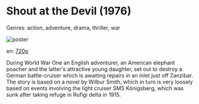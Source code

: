 # Shout at the Devil (1976)

Genres: action, adventure, drama, thriller, war

![poster](http://image.tmdb.org/t/p/w500/8VLhy4yNZ9Na2R5H7eQkPpEzbhq.jpg)

en:
  [720p](magnet:?xt=urn:btih:0bd5c8261b4a864208eeb26af55fc326d71c2fd1&dn=Shout+at+the+Devil+(1976)&tr=udp%3A%2F%2Ftracker.yify-torrents.com%2Fannounce&tr=udp%3A%2F%2Fopen.demonii.com%3A1337%2Fannounce&tr=udp%3A%2F%2Fexodus.desync.com%3A6969&tr=udp%3A%2F%2Ftracker.istole.it%3A80&tr=udp%3A%2F%2Ftracker.publicbt.com%3A80&tr=udp%3A%2F%2Ftracker.publichd.eu%3A80%2Fannounce&tr=udp%3A%2F%2Ftracker.openbittorrent.com%3A80%2Fannounce&tr=udp%3A%2F%2Fcoppersurfer.tk%3A6969%2Fannounce)
  


During World War One an English adventurer, an American elephant poacher and the latter's attractive young daughter, set out to destroy a German battle-cruiser which is awaiting repairs in an inlet just off Zanzibar.  The story is based on a novel by Wilbur Smith, which in turn is very loosely based on events involving the light cruiser SMS Königsberg, which was sunk after taking refuge in Rufigi delta in 1915.